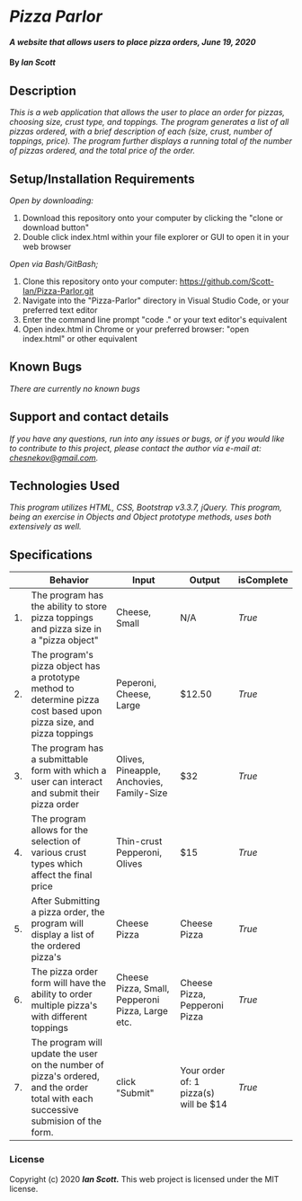 # _Pizza Parlor_

#### _A website that allows users to place pizza orders, June 19, 2020_

#### By _**Ian Scott**_

## Description

_This is a web application that allows the user to place an order for pizzas, choosing size, crust type, and toppings. The program generates a list of all pizzas ordered, with a brief description of each (size, crust, number of toppings, price). The program further displays a running total of the number of pizzas ordered, and the total price of the order._

## Setup/Installation Requirements

_Open by downloading:_
1. Download this repository onto your computer by clicking the "clone or download button"
2. Double click index.html within your file explorer or GUI to open it in your web browser

_Open via Bash/GitBash;_
1. Clone this repository onto your computer: https://github.com/Scott-Ian/Pizza-Parlor.git
2. Navigate into the "Pizza-Parlor" directory in Visual Studio Code, or your preferred text editor
3. Enter the command line prompt "code ." or your text editor's equivalent
4. Open index.html in Chrome or your preferred browser: "open index.html" or other equivalent

## Known Bugs

_There are currently no known bugs_

## Support and contact details

_If you have any questions, run into any issues or bugs, or if you would like to contribute to this project, please contact the author via e-mail at: chesnekov@gmail.com._

## Technologies Used

_This program utilizes HTML, CSS, Bootstrap v3.3.7, jQuery. This program, being an exercise in Objects and Object prototype methods, uses both extensively as well._

## Specifications

| | Behavior | Input | Output | isComplete |
|----|----|----|----|----|
| 1.| The program has the ability to store pizza toppings and pizza size in a "pizza object"| Cheese, Small | N/A | _True_|
| 2.| The program's pizza object has a prototype method to determine pizza cost based upon pizza size, and pizza toppings | Peperoni, Cheese, Large | $12.50 | _True_|
| 3.| The program has a submittable form with which a user can interact and submit their pizza order| Olives, Pineapple, Anchovies, Family-Size | $32 | _True_|
| 4.| The program allows for the selection of various crust types which affect the final price| Thin-crust Pepperoni, Olives | $15 | _True_|
| 5.| After Submitting a pizza order, the program will display a list of the ordered pizza's| Cheese Pizza | Cheese Pizza  | _True_|
| 6.| The pizza order form will have the ability to order multiple pizza's with different toppings| Cheese Pizza, Small, Pepperoni Pizza, Large etc.  | Cheese Pizza, Pepperoni Pizza | _True_|
| 7.| The program will update the user on the number of pizza's ordered, and the order total with each successive submision of the form.| click "Submit" | Your order of: 1 pizza(s) will be $14 | _True_|


### License

Copyright (c) 2020 **_Ian Scott._** This web project is licensed under the MIT license.